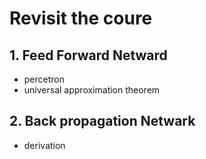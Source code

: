 # Revisit the coure
## 1. Feed Forward Netward
- percetron
- universal approximation theorem
## 2. Back propagation Netwark
- derivation



